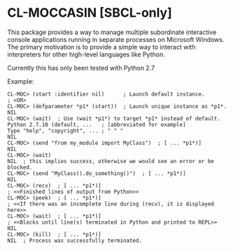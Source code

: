 # CL-MOCCASIN [SBCL-only]

This package provides a way to manage multiple subordinate
interactive console applications running in separate processes on
Microsoft Windows.  The primary motivation is to provide a simple
way to interact with interpreters for other high-level languages
like Python.

Currently this has only been tested with Python 2.7

Example:
```
CL-MOC> (start :identifier nil)      ; Launch default instance.
; <OR>
CL-MOC> (defparameter *p1* (start))  ; Launch unique instance as *p1*.
NIL
CL-MOC> (wait)  ; Use (wait *p1*) to target *p1* instead of default.
Python 2.7.10 (default, ...   ; [abbreviated for example]
Type "help", "copyright", ... ; " " "
NIL
CL-MOC> (send "from my_module import MyClass")  ; [ ... *p1*)]
NIL
CL-MOC> (wait)
NIL  ; this implies success, otherwise we would see an error or be blocked.
CL-MOC> (send "MyClass().do_something()")  ; [ ... *p1*)]
NIL
CL-MOC> (recv)  ; [ ... *p1*)]
; <<Finished lines of output from Python>>
CL-MOC> (peek)  ; [ ... *p1*)]
; <<If there was an incomplete line during (recv), it is displayed here>>
CL-MOC> (wait)  ; [ ... *p1*)]
; <<Blocks until line(s) terminated in Python and printed to REPL>>
NIL
CL-MOC> (kill)  ; [ ... *p1*)]
NIL  ; Process was successfully terminated.
```